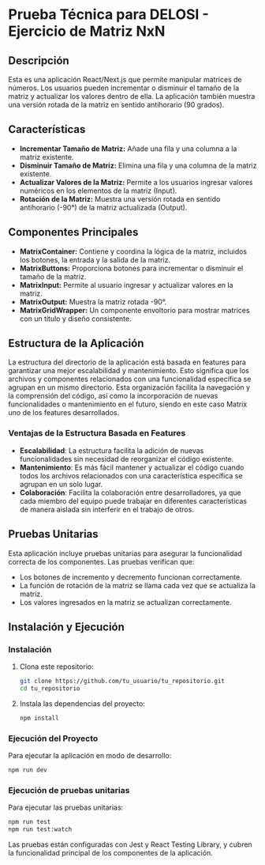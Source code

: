 # Prueba Técnica para DELOSI - Ejercicio de Matriz NxN
## Descripción

Esta es una aplicación React/Next.js que permite manipular matrices de números. Los usuarios pueden incrementar o disminuir el tamaño de la matriz y actualizar los valores dentro de ella. La aplicación también muestra una versión rotada de la matriz en sentido antihorario (90 grados).

## Características

- **Incrementar Tamaño de Matriz:** Añade una fila y una columna a la matriz existente.
- **Disminuir Tamaño de Matriz:** Elimina una fila y una columna de la matriz existente.
- **Actualizar Valores de la Matriz:** Permite a los usuarios ingresar valores numéricos en los elementos de la matriz (Input).
- **Rotación de la Matriz:** Muestra una versión rotada en sentido antihorario (-90°) de la matriz actualizada (Output).

## Componentes Principales

- **MatrixContainer:** Contiene y coordina la lógica de la matriz, incluidos los botones, la entrada y la salida de la matriz.
- **MatrixButtons:** Proporciona botones para incrementar o disminuir el tamaño de la matriz.
- **MatrixInput:** Permite al usuario ingresar y actualizar valores en la matriz.
- **MatrixOutput:** Muestra la matriz rotada -90°.
- **MatrixGridWrapper:** Un componente envoltorio para mostrar matrices con un título y diseño consistente.

## Estructura de la Aplicación

La estructura del directorio de la aplicación está basada en features para garantizar una mejor escalabilidad y mantenimiento. Esto significa que los archivos y componentes relacionados con una funcionalidad específica se agrupan en un mismo directorio. Esta organización facilita la navegación y la comprensión del código, así como la incorporación de nuevas funcionalidades o mantenimiento en el futuro, siendo en este caso Matrix uno de los features desarrollados.

### Ventajas de la Estructura Basada en Features

- **Escalabilidad**: La estructura facilita la adición de nuevas funcionalidades sin necesidad de reorganizar el código existente.
- **Mantenimiento**: Es más fácil mantener y actualizar el código cuando todos los archivos relacionados con una característica específica se agrupan en un solo lugar.
- **Colaboración**: Facilita la colaboración entre desarrolladores, ya que cada miembro del equipo puede trabajar en diferentes características de manera aislada sin interferir en el trabajo de otros.

## Pruebas Unitarias

Esta aplicación incluye pruebas unitarias para asegurar la funcionalidad correcta de los componentes. Las pruebas verifican que:

- Los botones de incremento y decremento funcionan correctamente.
- La función de rotación de la matriz se llama cada vez que se actualiza la matriz.
- Los valores ingresados en la matriz se actualizan correctamente.

## Instalación y Ejecución

### Instalación

1. Clona este repositorio:

   ```bash
   git clone https://github.com/tu_usuario/tu_repositorio.git
   cd tu_repositorio
   ```

2. Instala las dependencias del proyecto:
   ```bash
   npm install
   ```

### Ejecución del Proyecto

Para ejecutar la aplicación en modo de desarrollo:

```bash
npm run dev
```

### Ejecución de pruebas unitarias

Para ejecutar las pruebas unitarias:

```bash
npm run test
npm run test:watch
```
Las pruebas están configuradas con Jest y React Testing Library, y cubren la funcionalidad principal de los componentes de la aplicación.

